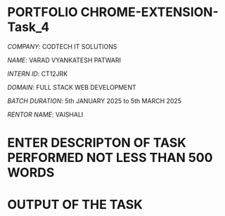 # PORTFOLIO CHROME-EXTENSION-Task_4

*COMPANY*: CODTECH IT SOLUTIONS

*NAME*: VARAD VYANKATESH PATWARI

*INTERN ID*: CT12JRK

*DOMAIN*: FULL STACK WEB DEVELOPMENT

*BATCH DURATION*: 5th JANUARY 2025 to  5th MARCH 2025

*RENTOR NAME*: VAISHALI


# ENTER DESCRIPTON OF TASK PERFORMED NOT LESS THAN 500 WORDS 


# OUTPUT OF THE TASK
